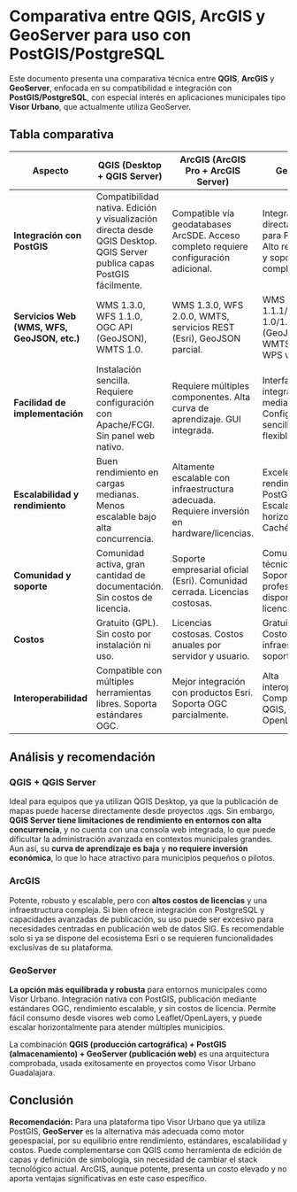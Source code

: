 # Comparativa entre QGIS, ArcGIS y GeoServer para uso con PostGIS/PostgreSQL

Este documento presenta una comparativa técnica entre **QGIS**, **ArcGIS** y **GeoServer**, enfocada en su compatibilidad e integración con **PostGIS/PostgreSQL**, con especial interés en aplicaciones municipales tipo **Visor Urbano**, que actualmente utiliza GeoServer.

## Tabla comparativa

| **Aspecto**                                 | **QGIS (Desktop + QGIS Server)**                                                                                         | **ArcGIS (ArcGIS Pro + ArcGIS Server)**                                                     | **GeoServer**                                                                    |
| ------------------------------------------- | ------------------------------------------------------------------------------------------------------------------------ | ------------------------------------------------------------------------------------------- | -------------------------------------------------------------------------------- |
| **Integración con PostGIS**                 | Compatibilidad nativa. Edición y visualización directa desde QGIS Desktop. QGIS Server publica capas PostGIS fácilmente. | Compatible vía geodatabases ArcSDE. Acceso completo requiere configuración adicional.       | Integración directa, diseñada para PostGIS. Alto rendimiento y soporte completo. |
| **Servicios Web (WMS, WFS, GeoJSON, etc.)** | WMS 1.3.0, WFS 1.1.0, OGC API (GeoJSON), WMTS 1.0.                                                                       | WMS 1.3.0, WFS 2.0.0, WMTS, servicios REST (Esri), GeoJSON parcial.                         | WMS 1.1.1/1.3.0, WFS 1.0/1.1/2.0 (GeoJSON), WMTS, WCS. WPS vía plugins.          |
| **Facilidad de implementación**             | Instalación sencilla. Requiere configuración con Apache/FCGI. Sin panel web nativo.                                      | Requiere múltiples componentes. Alta curva de aprendizaje. GUI integrada.                   | Interfaz web integrada. Curva media. Configuración sencilla y flexible.          |
| **Escalabilidad y rendimiento**             | Buen rendimiento en cargas medianas. Menos escalable bajo alta concurrencia.                                             | Altamente escalable con infraestructura adecuada. Requiere inversión en hardware/licencias. | Excelente rendimiento con PostGIS. Escalable horizontalmente. Caché integrado.   |
| **Comunidad y soporte**                     | Comunidad activa, gran cantidad de documentación. Sin costos de licencia.                                                | Soporte empresarial oficial (Esri). Comunidad cerrada. Licencias costosas.                  | Comunidad técnica activa. Soporte profesional disponible. Sin licencias.         |
| **Costos**                                  | Gratuito (GPL). Sin costo por instalación ni uso.                                                                        | Licencias costosas. Costos anuales por servidor y usuario.                                  | Gratuito (GPL). Costos solo por infraestructura y soporte opcional.              |
| **Interoperabilidad**                       | Compatible con múltiples herramientas libres. Soporta estándares OGC.                                                    | Mejor integración con productos Esri. Soporta OGC parcialmente.                             | Alta interoperabilidad. Compatible con QGIS, Leaflet, OpenLayers.                |

## Análisis y recomendación

### QGIS + QGIS Server

Ideal para equipos que ya utilizan QGIS Desktop, ya que la publicación de mapas puede hacerse directamente desde proyectos .qgs. Sin embargo, **QGIS Server tiene limitaciones de rendimiento en entornos con alta concurrencia**, y no cuenta con una consola web integrada, lo que puede dificultar la administración avanzada en contextos municipales grandes. Aun así, su **curva de aprendizaje es baja** y **no requiere inversión económica**, lo que lo hace atractivo para municipios pequeños o pilotos.

### ArcGIS

Potente, robusto y escalable, pero con **altos costos de licencias** y una infraestructura compleja. Si bien ofrece integración con PostgreSQL y capacidades avanzadas de publicación, su uso puede ser excesivo para necesidades centradas en publicación web de datos SIG. Es recomendable solo si ya se dispone del ecosistema Esri o se requieren funcionalidades exclusivas de su plataforma.

### GeoServer

**La opción más equilibrada y robusta** para entornos municipales como Visor Urbano. Integración nativa con PostGIS, publicación mediante estándares OGC, rendimiento escalable, y sin costos de licencia. Permite fácil consumo desde visores web como Leaflet/OpenLayers, y puede escalar horizontalmente para atender múltiples municipios.

La combinación **QGIS (producción cartográfica) + PostGIS (almacenamiento) + GeoServer (publicación web)** es una arquitectura comprobada, usada exitosamente en proyectos como Visor Urbano Guadalajara.

## Conclusión

**Recomendación:** Para una plataforma tipo Visor Urbano que ya utiliza PostGIS, **GeoServer** es la alternativa más adecuada como motor geoespacial, por su equilibrio entre rendimiento, estándares, escalabilidad y costos. Puede complementarse con QGIS como herramienta de edición de capas y definición de simbología, sin necesidad de cambiar el stack tecnológico actual. ArcGIS, aunque potente, presenta un costo elevado y no aporta ventajas significativas en este caso específico.
